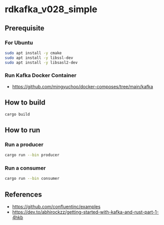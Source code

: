 # rdkafka_v028_simple

## Prerequisite

### For Ubuntu

```sh
sudo apt install -y cmake
sudo apt install -y libssl-dev
sudo apt install -y libsasl2-dev
```

### Run Kafka Docker Container

- <https://github.com/mingyuchoo/docker-composes/tree/main/kafka>

## How to build

```sh
cargo build
```

## How to run

### Run a producer

```sh
cargo run --bin producer
```

### Run a consumer

```sh
cargo run --bin consumer
```

## References

- <https://github.com/confluentinc/examples>
- <https://dev.to/abhirockzz/getting-started-with-kafka-and-rust-part-1-4hkb>
